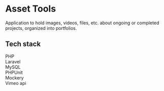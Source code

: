 # Asset Tools #
Application to hold images, videos, files, etc. about ongoing or completed projects, organized into portfolios.

## Tech stack ##
PHP  
Laravel  
MySQL  
PHPUnit  
Mockery  
Vimeo api  

